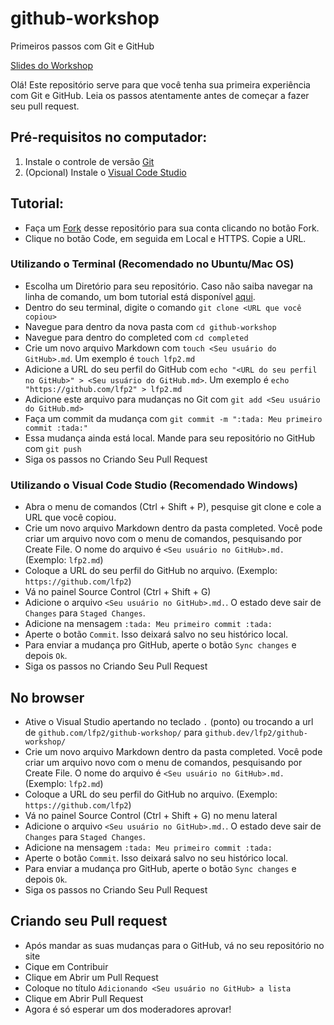 # github-workshop

Primeiros passos com Git e GitHub

[Slides do Workshop](https://www.canva.com/design/DAE6UgU_rBo/7reeTT8sGjzXR4w1FAafHA/view?utm_content=DAE6UgU_rBo&utm_campaign=designshare&utm_medium=link2&utm_source=sharebutton)

Olá! Este repositório serve para que você tenha sua primeira experiência com Git e GitHub. Leia os passos atentamente antes de começar a fazer seu pull request.

## Pré-requisitos no computador:

1. Instale o controle de versão [Git](https://git-scm.com/downloads)
2. (Opcional) Instale o [Visual Code Studio](https://code.visualstudio.com/download)

## Tutorial:

- Faça um [Fork](https://docs.github.com/pt/get-started/quickstart/fork-a-repo) desse repositório para sua conta clicando no botão Fork.
- Clique no botão Code, em seguida em Local e HTTPS. Copie a URL.

### Utilizando o Terminal (Recomendado no Ubuntu/Mac OS)

- Escolha um Diretório para seu repositório. Caso não saiba navegar na linha de comando, um bom tutorial está disponível [aqui](https://terminalcheatsheet.com/pt-BR/).
- Dentro do seu terminal, digite o comando `git clone <URL que você copiou>`
- Navegue para dentro da nova pasta com `cd github-workshop`
- Navegue para dentro do completed com `cd completed`
- Crie um novo arquivo Markdown com `touch <Seu usuário do GitHub>.md`. Um exemplo é `touch lfp2.md`
- Adicione a URL do seu perfil do GitHub com `echo "<URL do seu perfil no GitHub>" > <Seu usuário do GitHub.md>`. Um exemplo é `echo "https://github.com/lfp2" > lfp2.md`
- Adicione este arquivo para mudanças no Git com `git add <Seu usuário do GitHub.md>`
- Faça um commit da mudança com `git commit -m ":tada: Meu primeiro commit :tada:"`
- Essa mudança ainda está local. Mande para seu repositório no GitHub com `git push`
- Siga os passos no Criando Seu Pull Request

### Utilizando o Visual Code Studio (Recomendado Windows)

- Abra o menu de comandos (Ctrl + Shift + P), pesquise git clone e cole a URL que você copiou.
- Crie um novo arquivo Markdown dentro da pasta completed. Você pode criar um arquivo novo com o menu de comandos, pesquisando por Create File. O nome do arquivo é `<Seu usuário no GitHub>.md.` (Exemplo: `lfp2.md`)
- Coloque a URL do seu perfil do GitHub no arquivo. (Exemplo: `https://github.com/lfp2`)
- Vá no painel Source Control (Ctrl + Shift + G)
- Adicione o arquivo `<Seu usuário no GitHub>.md.`. O estado deve sair de `Changes` para `Staged Changes`.
- Adicione na mensagem `:tada: Meu primeiro commit :tada:`
- Aperte o botão `Commit`. Isso deixará salvo no seu histórico local.
- Para enviar a mudança pro GitHub, aperte o botão `Sync changes` e depois `Ok`.
- Siga os passos no Criando Seu Pull Request

## No browser
- Ative o Visual Studio apertando no teclado `.` (ponto) ou trocando a url de `github.com/lfp2/github-workshop/` para `github.dev/lfp2/github-workshop/`
- Crie um novo arquivo Markdown dentro da pasta completed. Você pode criar um arquivo novo com o menu de comandos, pesquisando por Create File. O nome do arquivo é `<Seu usuário no GitHub>.md.` (Exemplo: `lfp2.md`)
- Coloque a URL do seu perfil do GitHub no arquivo. (Exemplo: `https://github.com/lfp2`)
- Vá no painel Source Control (Ctrl + Shift + G) no menu lateral
- Adicione o arquivo `<Seu usuário no GitHub>.md.`. O estado deve sair de `Changes` para `Staged Changes`.
- Adicione na mensagem `:tada: Meu primeiro commit :tada:`
- Aperte o botão `Commit`. Isso deixará salvo no seu histórico local.
- Para enviar a mudança pro GitHub, aperte o botão `Sync changes` e depois `Ok`.
- Siga os passos no Criando Seu Pull Request

## Criando seu Pull request

- Após mandar as suas mudanças para o GitHub, vá no seu repositório no site
- Cique em Contribuir
- Clique em Abrir um Pull Request
- Coloque no título `Adicionando <Seu usuário no GitHub> a lista`
- Clique em Abrir Pull Request
- Agora é só esperar um dos moderadores aprovar!
